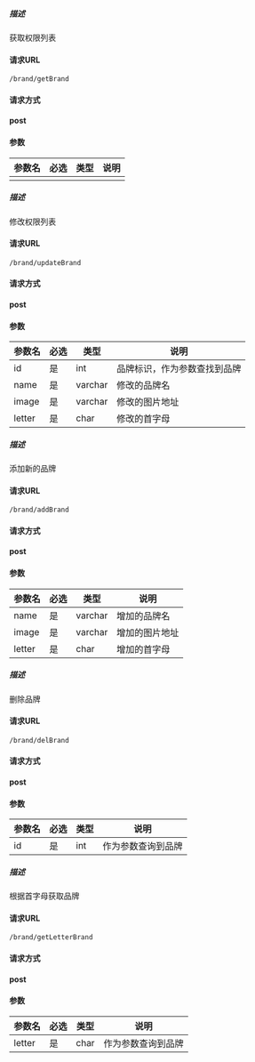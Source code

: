 ##### 描述

获取权限列表

#### 请求URL

`/brand/getBrand`

#### 请求方式

####   post

#### 参数

| 参数名 | 必选 | 类型 | 说明 |
| ------ | ---- | ---- | ---- |
|        |      |      |      |



##### 描述

修改权限列表

#### 请求URL

`/brand/updateBrand`

#### 请求方式

####   post

#### 参数

| 参数名 | 必选 | 类型    | 说明                         |
| ------ | ---- | ------- | ---------------------------- |
| id     | 是   | int     | 品牌标识，作为参数查找到品牌 |
| name   | 是   | varchar | 修改的品牌名                 |
| image  | 是   | varchar | 修改的图片地址               |
| letter | 是   | char    | 修改的首字母                 |



##### 描述

添加新的品牌

#### 请求URL

`/brand/addBrand`

#### 请求方式

####   post

#### 参数

| 参数名 | 必选 | 类型    | 说明           |
| ------ | ---- | ------- | -------------- |
| name   | 是   | varchar | 增加的品牌名   |
| image  | 是   | varchar | 增加的图片地址 |
| letter | 是   | char    | 增加的首字母   |



##### 描述

删除品牌

#### 请求URL

`/brand/delBrand`

#### 请求方式

####   post

#### 参数

| 参数名 | 必选 | 类型 | 说明               |
| ------ | ---- | ---- | ------------------ |
| id     | 是   | int  | 作为参数查询到品牌 |



##### 描述

根据首字母获取品牌

#### 请求URL

`/brand/getLetterBrand`

#### 请求方式

####   post

#### 参数

| 参数名 | 必选 | 类型 | 说明               |
| ------ | ---- | ---- | ------------------ |
| letter | 是   | char | 作为参数查询到品牌 |